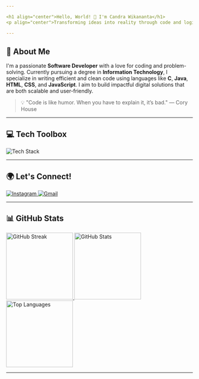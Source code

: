 ```yaml
---

<h1 align="center">Hello, World! 👋 I'm Candra Wikananta</h1>
<p align="center">Transforming ideas into reality through code and logic 🔥</p>

---
```


## 🌟 About Me
I'm a passionate **Software Developer** with a love for coding and problem-solving. Currently pursuing a degree in **Information Technology**, I specialize in writing efficient and clean code using languages like **C**, **Java**, **HTML**, **CSS**, and **JavaScript**. I aim to build impactful digital solutions that are both scalable and user-friendly.

> 💡 "Code is like humor. When you have to explain it, it’s bad." — Cory House

---

## 💻 Tech Toolbox

<p align="start">
  <img src="https://skillicons.dev/icons?i=c,html,css,java,javascript&perline=5" alt="Tech Stack">
</p>

---

## 🌍 Let's Connect!

<p align="start">
  <a href="https://www.instagram.com/_candraaa_/">
    <img src="https://skillicons.dev/icons?i=instagram&theme=dark" alt="Instagram" />
  </a>
  <a href="mailto:candrawikananta@gmail.com">
    <img src="https://skillicons.dev/icons?i=gmail&theme=dark" alt="Gmail" />
  </a>
</p>

---

## 📊 GitHub Stats

<p align="start">
  <a href="https://github.com/candra-wikananta">
    <img height="180em" src="https://github-readme-streak-stats.herokuapp.com?user=candrawikananta&theme=tokyonight&date_format=M%20j%5B%2C%20Y%5D" alt="GitHub Streak" />
    <img height="180em" src="https://github-readme-stats-eight-theta.vercel.app/api?username=candrawikananta&show_icons=true&theme=dracula&include_all_commits=true&count_private=true" alt="GitHub Stats" />
    <img height="180em" src="https://github-readme-stats-eight-theta.vercel.app/api/top-langs/?username=candrawikananta&layout=compact&theme=dracula" alt="Top Languages" />
  </a>
</p>

---
